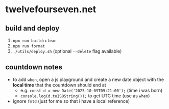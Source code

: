 # twelvefourseven.net

## build and deploy
1. `npm run build:clean`
2. `npm run format`
3. `./utils/deploy.sh` (optional `--delete` flag available)

## countdown notes

- to add `when`, open a js playground and create a new date object with the **local time** that the countdown should end at
    - e.g. `const d = new Date('2025-10-09T09:21:00');` (time i was born)
    - `console.log(d.toISOString());` to get UTC time (use as `when`)
- ignore `fmtd` (just for me so that i have a local reference)